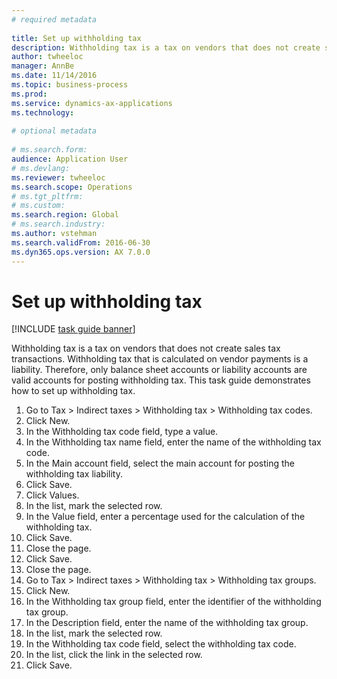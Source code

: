 ```yaml
--- 
# required metadata 
 
title: Set up withholding tax
description: Withholding tax is a tax on vendors that does not create sales tax transactions. 
author: twheeloc
manager: AnnBe 
ms.date: 11/14/2016
ms.topic: business-process 
ms.prod:  
ms.service: dynamics-ax-applications 
ms.technology:  
 
# optional metadata 
 
# ms.search.form:   
audience: Application User 
# ms.devlang:  
ms.reviewer: twheeloc
ms.search.scope: Operations 
# ms.tgt_pltfrm:  
# ms.custom:  
ms.search.region: Global
# ms.search.industry: 
ms.author: vstehman
ms.search.validFrom: 2016-06-30 
ms.dyn365.ops.version: AX 7.0.0 
---
```

# Set up withholding tax

[!INCLUDE [task guide banner](../../includes/task-guide-banner.md)]

Withholding tax is a tax on vendors that does not create sales tax transactions. Withholding tax that is calculated on vendor payments is a liability. Therefore, only balance sheet accounts or liability accounts are valid accounts for posting withholding tax. This task guide demonstrates how to set up withholding tax.

1. Go to Tax > Indirect taxes > Withholding tax > Withholding tax codes.
2. Click New.
3. In the Withholding tax code field, type a value.
4. In the Withholding tax name field, enter the name of the withholding tax code.
5. In the Main account field, select the main account for posting the withholding tax liability.
6. Click Save.
7. Click Values.
8. In the list, mark the selected row.
9. In the Value field, enter a percentage used for the calculation of the withholding tax.
10. Click Save.
11. Close the page.
12. Click Save.
13. Close the page.
14. Go to Tax > Indirect taxes > Withholding tax > Withholding tax groups.
15. Click New.
16. In the Withholding tax group field, enter the identifier of the withholding tax group.
17. In the Description field, enter the name of the withholding tax group.
18. In the list, mark the selected row.
19. In the Withholding tax code field, select the withholding tax code.
20. In the list, click the link in the selected row.
21. Click Save.

